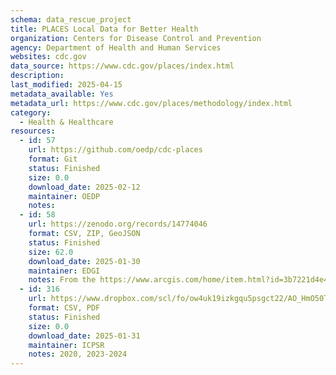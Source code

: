 ```yaml
---
schema: data_rescue_project 
title: PLACES Local Data for Better Health
organization: Centers for Disease Control and Prevention
agency: Department of Health and Human Services
websites: cdc.gov
data_source: https://www.cdc.gov/places/index.html
description: 
last_modified: 2025-04-15
metadata_available: Yes
metadata_url: https://www.cdc.gov/places/methodology/index.html
category:
  - Health & Healthcare 
resources:
  - id: 57
    url: https://github.com/oedp/cdc-places
    format: Git
    status: Finished
    size: 0.0
    download_date: 2025-02-12
    maintainer: OEDP
    notes: 
  - id: 58
    url: https://zenodo.org/records/14774046
    format: CSV, ZIP, GeoJSON
    status: Finished
    size: 62.0
    download_date: 2025-01-30
    maintainer: EDGI
    notes: From the https://www.arcgis.com/home/item.html?id=3b7221d4e47740cab9235b839fa55cd7
  - id: 316
    url: https://www.dropbox.com/scl/fo/ow4uk19izkgqu5psgct22/AO_HmO50TEAz50SYe3BMYFs?rlkey=3m9ey4wichxfy07e3w7g17c5p&dl=0
    format: CSV, PDF
    status: Finished
    size: 0.0
    download_date: 2025-01-31
    maintainer: ICPSR
    notes: 2020, 2023-2024
---
```


